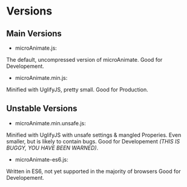 Versions
=============

Main Versions
-------------
 - microAnimate.js:

 The default, uncompressed version of microAnimate.
 Good for Developement.


 - microAnimate.min.js:

 Minified with UglifyJS, pretty small.
 Good for Production.



Unstable Versions
-------------
 - microAnimate.min.unsafe.js:

 Minified with UglifyJS with unsafe settings \& mangled Properies. Even smaller, but is likely to contain bugs.
 Good for Developement _(THIS IS BUGGY, YOU HAVE BEEN WARNED)_.

 - microAnimate-es6.js:

 Written in ES6, not yet supported in the majority of browsers
 Good for Developement.
